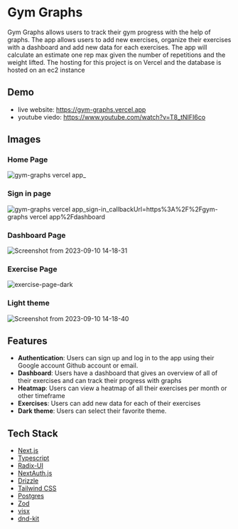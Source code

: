 # Gym Graphs

Gym Graphs allows users to track their gym progress with the help of graphs. The app allows users to add new exercises, organize their exercises with a dashboard and add new data for each exercises. The app will calculate an estimate one rep max given the number of repetitions and the weight lifted. The hosting for this project is on Vercel and the database is hosted on an ec2 instance

## Demo

- live website: https://gym-graphs.vercel.app
- youtube viedo: https://www.youtube.com/watch?v=T8_tNIFI6co

## Images

### Home Page
![gym-graphs vercel app_](https://github.com/AugustinSorel/gym-graphs/assets/48162609/9f02de2a-c5d8-4b66-bb17-df94fe708f7e)

### Sign in page
![gym-graphs vercel app_sign-in_callbackUrl=https%3A%2F%2Fgym-graphs vercel app%2Fdashboard](https://github.com/AugustinSorel/gym-graphs/assets/48162609/bcd0c336-81c7-45be-869f-2dc8d7aa8c58)

### Dashboard Page
![Screenshot from 2023-09-10 14-18-31](https://github.com/AugustinSorel/gym-graphs/assets/48162609/20eca2e6-d8a8-40bc-b99c-d47fddbda1d8)

### Exercise Page
![exercise-page-dark](https://github.com/AugustinSorel/gym-graphs/assets/48162609/e804f6f1-2af5-4f40-9be8-aa1d71f93320)

### Light theme
![Screenshot from 2023-09-10 14-18-40](https://github.com/AugustinSorel/gym-graphs/assets/48162609/ebcbc7ec-1485-4628-9c9f-dc44a319c49c)

## Features

- **Authentication**: Users can sign up and log in to the app using their Google account Github account or email.
- **Dashboard**: Users have a dashboard that gives an overview of all of their exercises and can track their progress with graphs
- **Heatmap**: Users can view a heatmap of all their exercises per month or other timeframe
- **Exercises**: Users can add new data for each of their exercises
- **Dark theme**: Users can select their favorite theme.

## Tech Stack

- [Next.js](https://nextjs.org)
- [Typescript](https://www.typescriptlang.org/docs/)
- [Radix-UI](https://www.radix-ui.com/)
- [NextAuth.js](https://next-auth.js.org)
- [Drizzle](https://orm.drizzle.team/)
- [Tailwind CSS](https://tailwindcss.com)
- [Postgres](https://www.postgresql.org/docs/)
- [Zod](https://zod.dev/)
- [visx](https://airbnb.io/visx)
- [dnd-kit](https://dndkit.com/)
